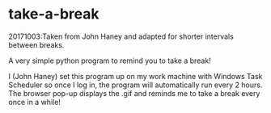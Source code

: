 # take-a-break
20171003:Taken from John Haney and adapted for shorter intervals between breaks. 

A very simple python program to remind you to take a break!

I (John Haney) set this program up on my work machine with Windows Task Scheduler so once I log in, the program will automatically run every 2 hours. The browser pop-up displays the .gif and reminds me to take a break every once in a while!
